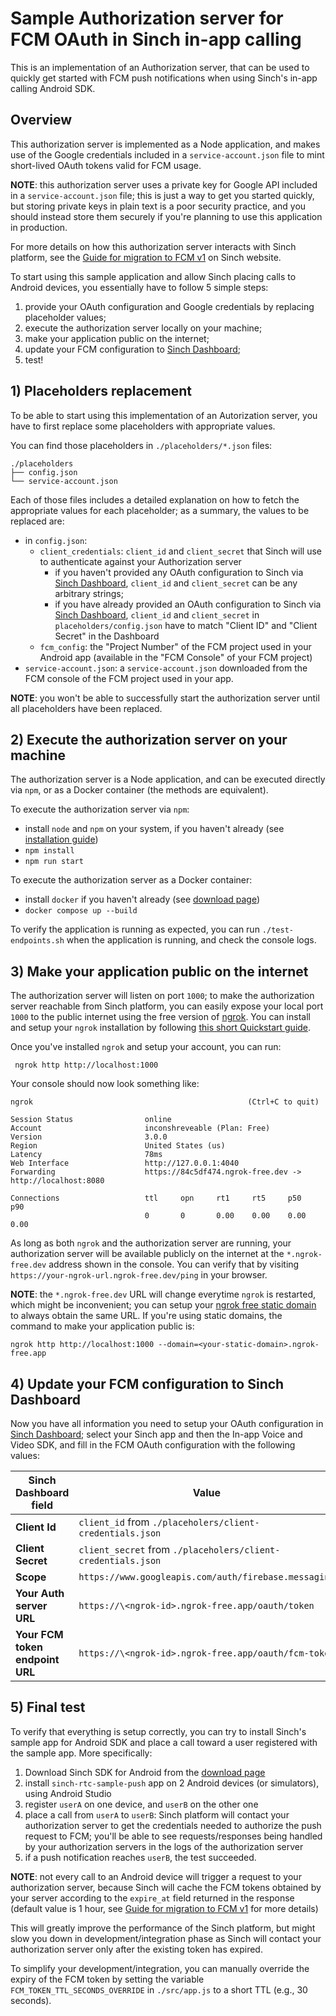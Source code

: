 # Sample Authorization server for FCM OAuth in Sinch in-app calling

This is an implementation of an Authorization server, that can be used to quickly get started with FCM push notifications when using Sinch's in-app calling Android SDK.

## Overview

This authorization server is implemented as a Node application, and makes use of the Google credentials included in a `service-account.json` file to mint short-lived OAuth tokens valid for FCM usage.

**NOTE**: this authorization server uses a private key for Google API included in a `service-account.json` file; this is just a way to get you started quickly, but storing private keys in plain text is a poor security practice, and you should instead store them securely if you're planning to use this application in production.

For more details on how this authorization server interacts with Sinch platform, see the [Guide for migration to FCM v1](https://developers.sinch.com/docs/in-app-calling/android/migration-to-fcm-v1/) on Sinch website.

To start using this sample application and allow Sinch placing calls to Android devices, you essentially have to follow 5 simple steps:

1. provide your OAuth configuration and Google credentials by replacing placeholder values;
2. execute the authorization server locally on your machine;
3. make your application public on the internet;
4. update your FCM configuration to [Sinch Dashboard](https://dashboard.sinch.com/voice/apps);
5. test!

## 1) Placeholders replacement

To be able to start using  this implementation of an Autorization server, you have to first replace some placeholders with appropriate values.

You can find those placeholders in `./placeholders/*.json` files:

```text
./placeholders
├── config.json
└── service-account.json
```

Each of those files includes a detailed explanation on how to fetch the appropriate values for each placeholder; as a summary, the values to be replaced are:

* in `config.json`:
  * `client_credentials`: `client_id` and `client_secret` that Sinch will use to authenticate against your Authorization server
    * if you haven't provided any OAuth configuration to Sinch via [Sinch Dashboard](https://dashboard.sinch.com/voice/apps), `client_id` and `client_secret` can be any arbitrary strings;
    * if you have already provided an OAuth configuration to Sinch via [Sinch Dashboard](https://dashboard.sinch.com/voice/apps), `client_id` and `client_secret` in `placeholders/config.json` have to match "Client ID" and "Client Secret" in the Dashboard
  * `fcm_config`: the "Project Number" of the FCM project used in your Android app (available in the "FCM Console" of your FCM project)
* `service-account.json`: a `service-account.json` downloaded from the FCM console of the FCM project used in your app.

**NOTE**: you won't be able to successfully start the authorization server until all placeholders have been replaced.

## 2) Execute the authorization server on your machine

The authorization server is a Node application, and can be executed directly via `npm`, or as a Docker container (the methods are equivalent).

To execute the authorization server via `npm`:

* install `node` and `npm` on your system, if you haven't already (see [installation guide](https://docs.npmjs.com/downloading-and-installing-node-js-and-npm))
* `npm install`
* `npm run start`

To execute the authorization server as a Docker container:

* install `docker` if you haven't already (see [download page](https://docs.docker.com/engine/install/))
* `docker compose up --build`

To verify the application is running as expected, you can run `./test-endpoints.sh` when the application is running, and check the console logs.

## 3) Make your application public on the internet

The authorization server will listen on port `1000`; to make the authorization server reachable from Sinch platform, you can easily expose your local port `1000` to the public internet using the free version of [ngrok](https://ngrok.com/). You can install and setup your `ngrok` installation by following [this short Quickstart guide](https://ngrok.com/docs/getting-started/).

Once you've installed `ngrok` and setup your account, you can run:

```plain
 ngrok http http://localhost:1000
```

Your console should now look something like:

```plain
ngrok                                                (Ctrl+C to quit)

Session Status                online
Account                       inconshreveable (Plan: Free)
Version                       3.0.0
Region                        United States (us)
Latency                       78ms
Web Interface                 http://127.0.0.1:4040
Forwarding                    https://84c5df474.ngrok-free.dev -> http://localhost:8080

Connections                   ttl     opn     rt1     rt5     p50     p90
                              0       0       0.00    0.00    0.00    0.00
```

As long as both `ngrok` and the authorization server are running, your authorization server will be available publicly on the internet at the `*.ngrok-free.dev` address shown in the console. You can verify that by visiting `https://your-ngrok-url.ngrok-free.dev/ping` in your browser.

**NOTE**: the `*.ngrok-free.dev` URL will change everytime `ngrok` is restarted, which might be inconvenient; you can setup your [ngrok free static domain](https://ngrok.com/blog-post/free-static-domains-ngrok-users) to always obtain the same URL. If you're using static domains, the command to make your application public is:

```plain
ngrok http http://localhost:1000 --domain=<your-static-domain>.ngrok-free.app
```

## 4) Update your FCM configuration to Sinch Dashboard

Now you have all information you need to setup your OAuth configuration in [Sinch Dashboard](https://dashboard.sinch.com/voice/apps); select your Sinch app and then the In-app Voice and Video SDK, and fill in the FCM OAuth configuration with the following values:

| Sinch Dashboard field           | Value |
| ---                             | ---- |
| **Client Id**                   | `client_id` from `./placeholers/client-credentials.json` |
| **Client Secret**               | `client_secret` from `./placeholers/client-credentials.json` |
| **Scope**                       | `https://www.googleapis.com/auth/firebase.messaging` |
| **Your Auth server URL**        | `https://\<ngrok-id>.ngrok-free.app/oauth/token` |
| **Your FCM token endpoint URL** | `https://\<ngrok-id>.ngrok-free.app/oauth/fcm-token` |

## 5) Final test

To verify that everything is setup correctly, you can try to install Sinch's sample app for Android SDK and place a call toward a user registered with the sample app. More specifically:

1. Download Sinch SDK for Android from the [download page](https://developers.sinch.com/docs/in-app-calling/sdk-downloads/)
1. install `sinch-rtc-sample-push` app on 2 Android devices (or simulators), using Android Studio
1. register `userA` on one device, and `userB` on the other one
1. place a call from `userA` to `userB`: Sinch platform will contact your authorization server to get the credentials needed to authorize the push request to FCM; you'll be able to see requests/responses being handled by your authorization servers in the logs of the authorization server
1. if a push notification reaches `userB`, the test succeeded.

**NOTE**: not every call to an Android device will trigger a request to your authorization server, because Sinch will cache the FCM tokens obtained by your server according to the `expire_at` field returned in the response (default value is 1 hour, see [Guide for migration to FCM v1](https://developers.sinch.com/docs/in-app-calling/android/migration-to-fcm-v1/#implementing-the-fcm-token-endpoint) for more details)

This will greatly improve the performance of the Sinch platform, but might slow you down in development/integration phase as Sinch will contact your authorization server only after the existing token has expired.

To simplify your development/integration, you can manually override the expiry of the FCM token by setting the variable `FCM_TOKEN_TTL_SECONDS_OVERRIDE` in `./src/app.js` to a short TTL (e.g., 30 seconds).
